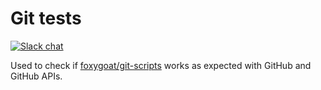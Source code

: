 # Git tests

[![Slack chat](https://img.shields.io/badge/slack-gophers-795679?logo=slack)](https://gophers.slack.com/messages/foxygoat)

Used to check if
[foxygoat/git-scripts](https://github.com/foxygoat/git-scripts) works as
expected with GitHub and GitHub APIs.
